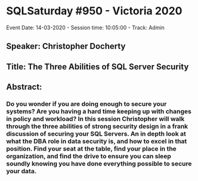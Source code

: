 # SQLSaturday #950 - Victoria 2020
Event Date: 14-03-2020 - Session time: 10:05:00 - Track: Admin
## Speaker: Christopher Docherty
## Title: The Three Abilities of SQL Server Security
## Abstract:
### Do you wonder if you are doing enough to secure your systems? Are you having a hard time keeping up with changes in policy and workload? In this session Christopher will walk through the three abilities of strong security design in a frank discussion of securing your SQL Servers. An in depth look at what the DBA role in data security is, and how to excel in that position. Find your seat at the table, find your place in the organization, and find the drive to ensure you can sleep soundly knowing you have done everything possible to secure your data.
